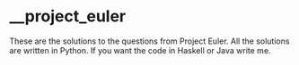 # __project_euler
These are the solutions to the questions from Project Euler.
All the solutions are written in Python.
If you want the code in Haskell or Java write me.
